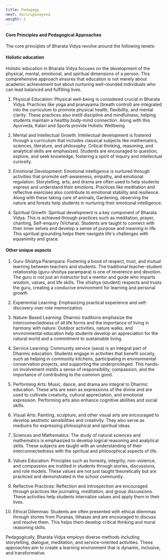 ```yaml
---
title: Pedagogy
next: docs/upanayana
weight: 1
---
```


#### Core Principles and Pedagogical Approaches

The core principles of Bharata Vidya revolve around the following tenets:

#### Holistic education

Holistic education in Bharata Vidya focuses on the development of the physical, mental, emotional, and spiritual dimensions of a person. This comprehensive approach ensures that education is not merely about academic achievement but about nurturing well-rounded individuals who can lead balanced and fulfilling lives.


1.  Physical Education: Physical well-being is considered crucial in Bharata Vidya. Practices like yoga and pranayama (breath control) are integrated into the curriculum to promote physical health, flexibility, and mental clarity. These practices also instill discipline and mindfulness, helping students maintain a healthy body-mind connection. Along with this Ayurveda, Kalari and Sports provide Holistic Wellbeing
    
2.  Mental and Intellectual Growth: Intellectual development is fostered through a curriculum that includes classical subjects like mathematics, sciences, literature, and philosophy. Critical thinking, reasoning, and analytical skills are emphasized. Students are encouraged to question, explore, and seek knowledge, fostering a spirit of inquiry and intellectual curiosity.
    
3.  Emotional Development: Emotional intelligence is nurtured through activities that promote self-awareness, empathy, and emotional regulation. Storytelling, arts, and drama are often used to help students express and understand their emotions. Practices like meditation and reflective exercises also contribute to emotional stability and resilience. Along with these taking care of animals, Gardening, observing the nature and forests help students in nurturing their emotional intelligence.
    
4.  Spiritual Growth: Spiritual development is a key component of Bharata Vidya. This is achieved through practices such as meditation, prayer, chanting, Self-enquiry (Vichara). Students are taught to connect with their inner selves and develop a sense of purpose and meaning in life. This spiritual grounding helps them navigate life's challenges with equanimity and grace.
    
#### Other unique aspects

1.  Guru-Shishya Parampara: Fostering a bond of respect, trust, and mutual learning between teachers and students. The traditional teacher-student relationship (guru-shishya parampara) is one of reverence and devotion. The guru is not just an instructor but a mentor and guide who imparts wisdom, values, and life skills. The shishya (student) respects and trusts the guru, creating a conducive environment for learning and personal growth
    
2.  Experiential Learning: Emphasizing practical experience and self-discovery over rote memorization.
    
3.  Nature-Based Learning: Dharmic traditions emphasize the interconnectedness of all life forms and the importance of living in harmony with nature. Outdoor activities, nature walks, and environmental education help students develop an appreciation for the natural world and a commitment to sustainable living.


4. Service Learning: Community service (seva) is an integral part of Dharmic education. Students engage in activities that benefit society, such as helping in community kitchens, participating in environmental conservation projects, and supporting the underprivileged. This hands-on involvement instills a sense of responsibility, compassion, and the importance of contributing to the common good.

5.  Performing Arts: Music, dance, and drama are integral to Dharmic education. These arts are seen as expressions of the divine and are used to cultivate creativity, cultural appreciation, and emotional expression. Performing arts also enhance cognitive abilities and social skills.
    
6.  Visual Arts: Painting, sculpture, and other visual arts are encouraged to develop aesthetic sensibilities and creativity. They also serve as mediums for expressing philosophical and spiritual ideas.
    

7.  Sciences and Mathematics: The study of natural sciences and mathematics is emphasized to develop logical reasoning and analytical skills. These subjects are taught with an understanding of their interconnectedness with the spiritual and philosophical aspects of life.

8.  Values Education: Principles such as honesty, integrity, non-violence, and compassion are instilled in students through stories, discussions, and role models. These values are not just taught theoretically but are practiced and demonstrated in the school community.
    
9.  Reflective Practices: Reflection and introspection are encouraged through practices like journaling, meditation, and group discussions. These activities help students internalize values and apply them in their lives.
    

10.  Ethical Dilemmas: Students are often presented with ethical dilemmas through stories from Puranas, Itihasas and are encouraged to discuss and resolve them. This helps them develop critical thinking and moral reasoning skills.


Pedagogically, Bharata Vidya employs diverse methods including storytelling, dialogue, meditation, and service-oriented activities. These approaches aim to create a learning environment that is dynamic, inclusive, and transformative.
